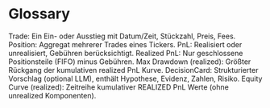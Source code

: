 # Glossary
Trade: Ein Ein- oder Ausstieg mit Datum/Zeit, Stückzahl, Preis, Fees.
Position: Aggregat mehrerer Trades eines Tickers.
PnL: Realisiert oder unrealisiert, Gebühren berücksichtigt.
Realized PnL: Nur geschlossene Positionsteile (FIFO) minus Gebühren.
Max Drawdown (realized): Größter Rückgang der kumulativen realized PnL Kurve.
DecisionCard: Strukturierter Vorschlag (optional LLM), enthält Hypothese, Evidenz, Zahlen, Risiko.
Equity Curve (realized): Zeitreihe kumulativer REALIZED PnL Werte (ohne unrealized Komponenten).
